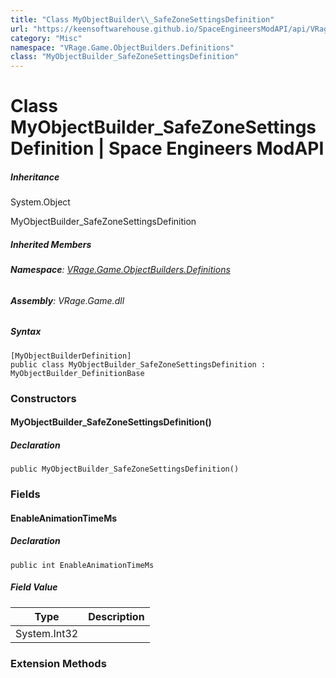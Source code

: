 ```yaml
---
title: "Class MyObjectBuilder\\_SafeZoneSettingsDefinition"
url: "https://keensoftwarehouse.github.io/SpaceEngineersModAPI/api/VRage.Game.ObjectBuilders.Definitions.MyObjectBuilder_SafeZoneSettingsDefinition.html"
category: "Misc"
namespace: "VRage.Game.ObjectBuilders.Definitions"
class: "MyObjectBuilder_SafeZoneSettingsDefinition"
---
```


# Class MyObjectBuilder\_SafeZoneSettingsDefinition | Space Engineers ModAPI

##### Inheritance

System.Object

MyObjectBuilder\_SafeZoneSettingsDefinition

##### Inherited Members

###### **Namespace**: [VRage.Game.ObjectBuilders.Definitions](https://keensoftwarehouse.github.io/SpaceEngineersModAPI/api/VRage.Game.ObjectBuilders.Definitions.html)

###### **Assembly**: VRage.Game.dll

##### Syntax

```
[MyObjectBuilderDefinition]
public class MyObjectBuilder_SafeZoneSettingsDefinition : MyObjectBuilder_DefinitionBase
```

### Constructors

#### MyObjectBuilder\_SafeZoneSettingsDefinition()

##### Declaration

```
public MyObjectBuilder_SafeZoneSettingsDefinition()
```

### Fields

#### EnableAnimationTimeMs

##### Declaration

```
public int EnableAnimationTimeMs
```

##### Field Value

| Type | Description |
| --- | --- |
| System.Int32 |     |

### Extension Methods